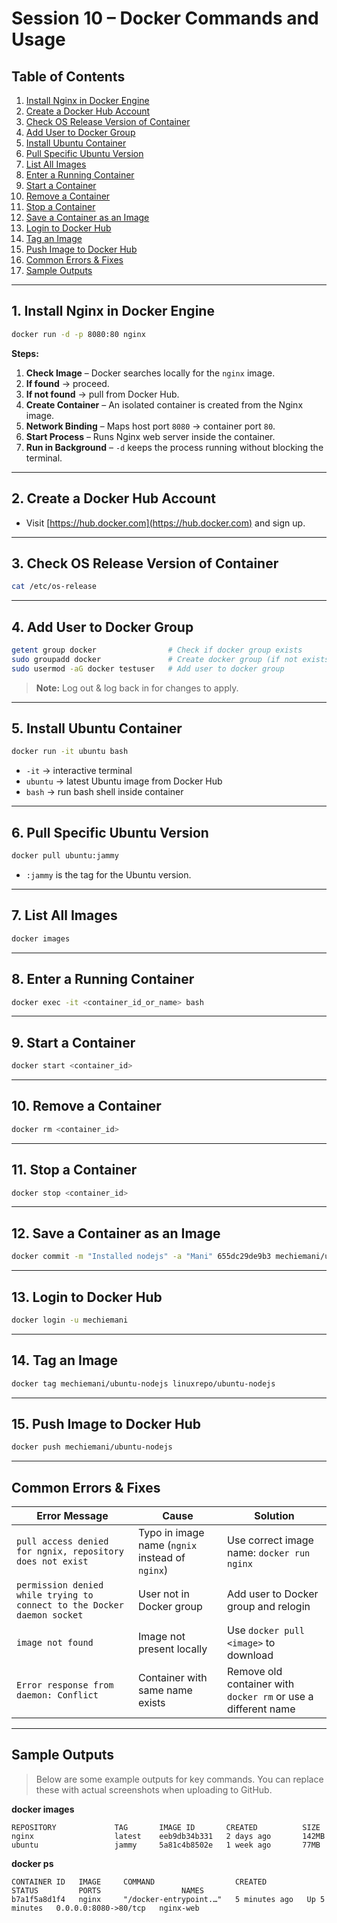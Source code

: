 # Session 10 – Docker Commands and Usage

## Table of Contents
1. [Install Nginx in Docker Engine](#1-install-nginx-in-docker-engine)
2. [Create a Docker Hub Account](#2-create-a-docker-hub-account)
3. [Check OS Release Version of Container](#3-check-os-release-version-of-container)
4. [Add User to Docker Group](#4-add-user-to-docker-group)
5. [Install Ubuntu Container](#5-install-ubuntu-container)
6. [Pull Specific Ubuntu Version](#6-pull-specific-ubuntu-version)
7. [List All Images](#7-list-all-images)
8. [Enter a Running Container](#8-enter-a-running-container)
9. [Start a Container](#9-start-a-container)
10. [Remove a Container](#10-remove-a-container)
11. [Stop a Container](#11-stop-a-container)
12. [Save a Container as an Image](#12-save-a-container-as-an-image)
13. [Login to Docker Hub](#13-login-to-docker-hub)
14. [Tag an Image](#14-tag-an-image)
15. [Push Image to Docker Hub](#15-push-image-to-docker-hub)
16. [Common Errors & Fixes](#common-errors--fixes)
17. [Sample Outputs](#sample-outputs)

---

## 1. Install Nginx in Docker Engine
```bash
docker run -d -p 8080:80 nginx
```
**Steps:**
1. **Check Image** – Docker searches locally for the `nginx` image.  
2. **If found** → proceed.  
3. **If not found** → pull from Docker Hub.  
4. **Create Container** – An isolated container is created from the Nginx image.  
5. **Network Binding** – Maps host port `8080` → container port `80`.  
6. **Start Process** – Runs Nginx web server inside the container.  
7. **Run in Background** – `-d` keeps the process running without blocking the terminal.  

---

## 2. Create a Docker Hub Account
- Visit [https://hub.docker.com](https://hub.docker.com) and sign up.

---

## 3. Check OS Release Version of Container
```bash
cat /etc/os-release
```

---

## 4. Add User to Docker Group
```bash
getent group docker                # Check if docker group exists
sudo groupadd docker               # Create docker group (if not exists)
sudo usermod -aG docker testuser   # Add user to docker group
```
> **Note:** Log out & log back in for changes to apply.

---

## 5. Install Ubuntu Container
```bash
docker run -it ubuntu bash
```
- `-it` → interactive terminal  
- `ubuntu` → latest Ubuntu image from Docker Hub  
- `bash` → run bash shell inside container  

---

## 6. Pull Specific Ubuntu Version
```bash
docker pull ubuntu:jammy
```
- `:jammy` is the tag for the Ubuntu version.

---

## 7. List All Images
```bash
docker images
```

---

## 8. Enter a Running Container
```bash
docker exec -it <container_id_or_name> bash
```

---

## 9. Start a Container
```bash
docker start <container_id>
```

---

## 10. Remove a Container
```bash
docker rm <container_id>
```

---

## 11. Stop a Container
```bash
docker stop <container_id>
```

---

## 12. Save a Container as an Image
```bash
docker commit -m "Installed nodejs" -a "Mani" 655dc29de9b3 mechiemani/ubuntu-nodejs
```

---

## 13. Login to Docker Hub
```bash
docker login -u mechiemani
```

---

## 14. Tag an Image
```bash
docker tag mechiemani/ubuntu-nodejs linuxrepo/ubuntu-nodejs
```

---

## 15. Push Image to Docker Hub
```bash
docker push mechiemani/ubuntu-nodejs
```

---

## Common Errors & Fixes

| Error Message | Cause | Solution |
|---------------|-------|----------|
| `pull access denied for ngnix, repository does not exist` | Typo in image name (`ngnix` instead of `nginx`) | Use correct image name: `docker run nginx` |
| `permission denied while trying to connect to the Docker daemon socket` | User not in Docker group | Add user to Docker group and relogin |
| `image not found` | Image not present locally | Use `docker pull <image>` to download |
| `Error response from daemon: Conflict` | Container with same name exists | Remove old container with `docker rm` or use a different name |

---

## Sample Outputs

> Below are some example outputs for key commands. You can replace these with actual screenshots when uploading to GitHub.

**docker images**
```
REPOSITORY             TAG       IMAGE ID       CREATED          SIZE
nginx                  latest    eeb9db34b331   2 days ago       142MB
ubuntu                 jammy     5a81c4b8502e   1 week ago       77MB
```

**docker ps**
```
CONTAINER ID   IMAGE     COMMAND                  CREATED         STATUS         PORTS                  NAMES
b7a1f5a8d1f4   nginx     "/docker-entrypoint.…"   5 minutes ago   Up 5 minutes   0.0.0.0:8080->80/tcp   nginx-web
```

